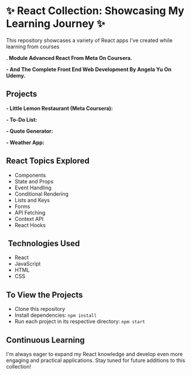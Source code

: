 # ✨ React Collection: Showcasing My Learning Journey ✨

This repository showcases a variety of React apps I've created while learning from courses

**. Module Advanced React From Meta On Coursera.**

**- And The Complete Front End Web Development By Angela Yu On Udemy.**

##  Projects

**- Little Lemon Restaurant (Meta Coursera):**

**- To-Do List:**

**- Quote Generator:**

**- Weather App:**

##  React Topics Explored

- Components
- State and Props
- Event Handling
- Conditional Rendering
- Lists and Keys
- Forms
- API Fetching
- Context API
- React Hooks

## ️ Technologies Used

- React
- JavaScript
- HTML
- CSS

##  To View the Projects

- Clone this repository
- Install dependencies: `npm install`
- Run each project in its respective directory: `npm start`

##  Continuous Learning

I'm always eager to expand my React knowledge and develop even more engaging and practical applications. Stay tuned for future additions to this collection!
